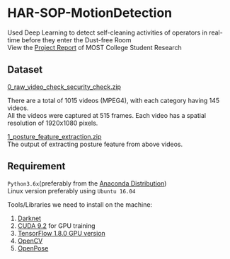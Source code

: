 # HAR-SOP-MotionDetection
 Used Deep Learning to detect self-cleaning activities of operators in real-time before they enter the Dust-free Room   
 View the [Project Report](https://drive.google.com/uc?export=download&id=1mo618A_-mqqq6D8m5c5nl8jJPJqDvZZ_) of MOST College Student Research  
 
 

## Dataset

[0_raw_video_check_security_check.zip](https://drive.google.com/uc?export=download&id=1rMqTzyLOiVlXNxiOHZXGDOJk1GkkI_Am)  
  
There are a total of 1015 videos (MPEG4), with each category having 145 videos.  
All the videos were captured at 515 frames. Each video has a spatial resolution of 1920x1080 pixels.  

[1_posture_feature_extraction.zip](https://drive.google.com/uc?export=download&id=1vHI8d2Hln6iX1rl-JXq3QDcAcilt1fvX)  
The output of extracting posture feature from above videos.   

## Requirement
`Python3.6x`(preferably from the [Anaconda Distribution](https://www.anaconda.com/download/))  
Linux version preferably using `Ubuntu 16.04`  

Tools/Libraries we need to install on the machine:
1. [Darknet](https://pjreddie.com/darknet/install/)
2. [CUDA 9.2](https://developer.nvidia.com/cuda-downloads) for GPU training
3. [TensorFlow 1.8.0 GPU version](https://www.pytorials.com/how-to-install-tensorflow-gpu-with-cuda-9-2-for-python-on-ubuntu/?fbclid=IwAR2juxu_RnKGk5ZzDAuMc2RvgFAFs7uL8ga0meqXnlO2DmoDbaB31grm77I)
4. [OpenCV](https://docs.opencv.org/4.5.2/d7/d9f/tutorial_linux_install.html)
5. [OpenPose](https://github.com/CMU-Perceptual-Computing-Lab/openpose#installation)

